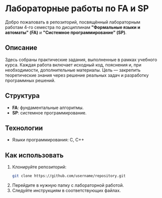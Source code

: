 # Лабораторные работы по FA и SP  
Добро пожаловать в репозиторий, посвящённый лабораторным работам 4-го семестра по дисциплинам **"Формальные языки и автоматы" (FA)** и **"Системное программирование" (SP)**.  

## Описание  
Здесь собраны практические задания, выполненные в рамках учебного курса. Каждая работа включает исходный код, пояснения и, при необходимости, дополнительные материалы. Цель — закрепить теоретические знания через решение реальных задач и разработку программных решений.  

## Структура  
- **FA**: фундаментальные алгоритмы.  
- **SP**: системное программирование.  

## Технологии  
- Языки программирования: C, C++

## Как использовать  
1. Клонируйте репозиторий:  
   ```bash  
   git clone https://github.com/username/repository.git  
   ```  
2. Перейдите в нужную папку с лабораторной работой.  
3. Следуйте инструкциям в соответствующих файлах.  
